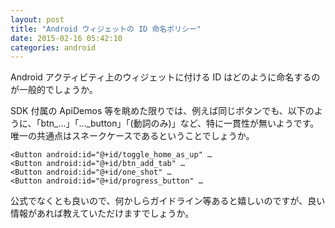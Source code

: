 ```yaml
---
layout: post
title: "Android ウィジェットの ID 命名ポリシー"
date: 2015-02-16 05:42:10
categories: android
---
```

<p>Android アクティビティ上のウィジェットに付ける ID はどのように命名するのが一般的でしょうか。</p>

<p>SDK 付属の ApiDemos 等を眺めた限りでは、例えば同じボタンでも、以下のように、「btn_…」「…_button」「(動詞のみ)」など、特に一貫性が無いようです。唯一の共通点はスネークケースであるということでしょうか。</p>

<pre><code>&lt;Button android:id="@+id/toggle_home_as_up" …
&lt;Button android:id="@+id/btn_add_tab" …
&lt;Button android:id="@+id/one_shot" …
&lt;Button android:id="@+id/progress_button" …
</code></pre>

<p>公式でなくとも良いので、何かしらガイドライン等あると嬉しいのですが、良い情報があれば教えていただけますでしょうか。</p>

